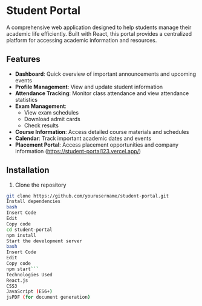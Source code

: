 # Student Portal

A comprehensive web application designed to help students manage their academic life efficiently. Built with React, this portal provides a centralized platform for accessing academic information and resources.

## Features

- **Dashboard**: Quick overview of important announcements and upcoming events
- **Profile Management**: View and update student information
- **Attendance Tracking**: Monitor class attendance and view attendance statistics
- **Exam Management**: 
  - View exam schedules
  - Download admit cards
  - Check results
- **Course Information**: Access detailed course materials and schedules
- **Calendar**: Track important academic dates and events
- **Placement Portal**: Access placement opportunities and company information
(https://student-portal123.vercel.app/)
## Installation

1. Clone the repository
```bash
git clone https://github.com/yourusername/student-portal.git
Install dependencies
bash
Insert Code
Edit
Copy code
cd student-portal
npm install
Start the development server
bash
Insert Code
Edit
Copy code
npm start```
Technologies Used
React.js
CSS3
JavaScript (ES6+)
jsPDF (for document generation)

